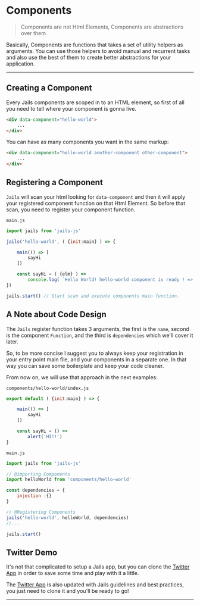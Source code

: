 # Components

> Components are not Html Elements, Components are abstractions over them.

Basically, Components are functions that takes a set of utility helpers as arguments.
You can use those helpers to avoid manual and recurrent tasks and also use the best of them to create better abstractions for your application.

---

## Creating a Component

Every Jails components are scoped in to an HTML element, so first of all you need to tell where your component is gonna live.

```html
<div data-component="hello-world">
    ...
</div>
```

You can have as many components you want in the same markup:

```html
<div data-component="hello-world another-component other-component">
    ...
</div>
```

## Registering a Component

`Jails` will scan your html looking for `data-component` and then it will apply your registered component function on that Html Element. So before that scan, you need to register your component function.


`main.js`

```js
import jails from 'jails-js'

jails('hello-world', ( {init:main} ) => {

    main(() => [
        sayHi
    ])

    const sayHi = ( {elm} ) =>
        console.log( `Hello World! hello-world component is ready ! => ${elm}` )
})

jails.start() // Start scan and execute components main function.
```

## A Note about Code Design

The `Jails` register function takes 3 arguments, the first is the `name`, second is the component `Function`, and the third is `dependencies` which we'll cover it later.

So, to be more concise I suggest you to always keep your registration in your entry point main file, and your components in a separate one. In that way you can save some boilerplate and keep your code cleaner.

From now on, we will use that approach in the next examples:


`components/hello-world/index.js`

```js
export default ( {init:main} ) => {

    main(() => [
        sayHi
    ])

    const sayHi = () =>
        alert('HI!!')
}
```

`main.js`

```js
import jails from 'jails-js'

// @importing Components
import helloWorld from 'components/hello-world'

const dependencies = {
    injection :{}
}

// @Registering Components
jails('hello-world', helloWorld, dependencies)
//...

jails.start()
```


## Twitter Demo

It's not that complicated to setup a Jails app, but you can clone the [Twitter App](https://github.com/jails-org/Demos/tree/master/Twitter) in order to save some time and play with it a little.

The [Twitter App](https://github.com/jails-org/Demos/tree/master/Twitter) is also updated with Jails guidelines and best practices, you just need to clone it and you'll be ready to go!

---
